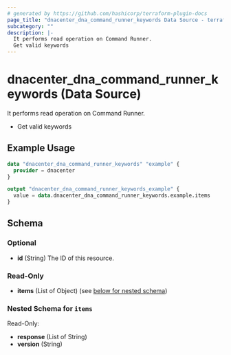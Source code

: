```yaml
---
# generated by https://github.com/hashicorp/terraform-plugin-docs
page_title: "dnacenter_dna_command_runner_keywords Data Source - terraform-provider-dnacenter"
subcategory: ""
description: |-
  It performs read operation on Command Runner.
  Get valid keywords
---
```


# dnacenter_dna_command_runner_keywords (Data Source)

It performs read operation on Command Runner.

- Get valid keywords

## Example Usage

```terraform
data "dnacenter_dna_command_runner_keywords" "example" {
  provider = dnacenter
}

output "dnacenter_dna_command_runner_keywords_example" {
  value = data.dnacenter_dna_command_runner_keywords.example.items
}
```

<!-- schema generated by tfplugindocs -->
## Schema

### Optional

- **id** (String) The ID of this resource.

### Read-Only

- **items** (List of Object) (see [below for nested schema](#nestedatt--items))

<a id="nestedatt--items"></a>
### Nested Schema for `items`

Read-Only:

- **response** (List of String)
- **version** (String)


